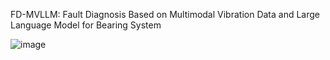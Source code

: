FD-MVLLM: Fault Diagnosis Based on Multimodal Vibration Data and Large Language Model for Bearing System

![image](https://github.com/youngpy996/FD-MVLLM/blob/main/images/FD-MVLLM%20framework%20.svg)
